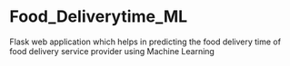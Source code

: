 # Food_Deliverytime_ML
Flask web application which helps in predicting the food delivery time of food delivery service provider using Machine Learning
